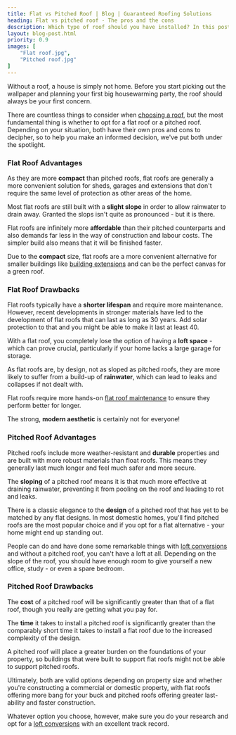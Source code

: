 ```yaml
---
title: Flat vs Pitched Roof | Blog | Guaranteed Roofing Solutions
heading: Flat vs pitched roof - The pros and the cons
description: Which type of roof should you have installed? In this post, we explain the pros and cons of flat and pitched roofing.
layout: blog-post.html
priority: 0.9
images: [
    "Flat roof.jpg",
    "Pitched roof.jpg"
]
---
```


Without a roof, a house is simply not home. Before you start picking out the wallpaper and planning your first big housewarming party, the roof should always be your first concern. 

There are countless things to consider when <a href="https://homeguides.sfgate.com/pros-cons-flat-vs-pitched-roofing-6931.html">choosing a roof</a>, but the most fundamental thing is whether to opt for a flat roof or a pitched roof. Depending on your situation, both have their own pros and cons to decipher, so to help you make an informed decision, we've put both under the spotlight.

<h3>Flat Roof Advantages</h3>

As they are more <b>compact</b> than pitched roofs, flat roofs are generally a more convenient solution for sheds, garages and extensions that don't require the same level of protection as other areas of the home.

Most flat roofs are still built with a <b>slight slope</b> in order to allow rainwater to drain away. Granted the slops isn't quite as pronounced - but it is there.

Flat roofs are infinitely more <b>affordable</b> than their pitched counterparts and also demands far less in the way of construction and labour costs. The simpler build also means that it will be finished faster.

Due to the <b>compact</b> size, flat roofs are a more convenient alternative for smaller buildings like <a href="https://www.mumsnet.com/Talk/property/2455377-Advice-flat-roof-v-pitch-roof-on-new-extension">building extensions</a> and can be the perfect canvas for a green roof.

<h3>Flat Roof Drawbacks</h3>

Flat roofs typically have a <b>shorter lifespan</b> and require more maintenance. However, recent developments in stronger materials have led to the development of flat roofs that can last as long as 30 years. Add solar protection to that and you might be able to make it last at least 40.

With a flat roof, you completely lose the option of having a <b>loft space</b> - which can prove crucial, particularly if your home lacks a large garage for storage.

As flat roofs are, by design, not as sloped as pitched roofs, they are more likely to suffer from a build-up of <b>rainwater</b>, which can lead to leaks and collapses if not dealt with.

Flat roofs require more hands-on <a href="https://www.bluedropservices.co.uk/guides/148/maintenance-guide-to-avoid-flat-roof-repair/">flat roof maintenance</a> to ensure they perform better for longer.

The strong, <b>modern aesthetic</b> is certainly not for everyone!

<h3>Pitched Roof Advantages</h3>

Pitched roofs include more weather-resistant and <b>durable</b> properties and are built with more robust materials than float roofs. This means they generally last much longer and feel much safer and more secure.

The <b>sloping</b> of a pitched roof means it is that much more effective at draining rainwater, preventing it from pooling on the roof and leading to rot and leaks.

There is a classic elegance to the <b>design</b> of a pitched roof that has yet to be matched by any flat designs. In most domestic homes, you'll find pitched roofs are the most popular choice and if you opt for a flat alternative - your home might end up standing out.

People can do and have done some remarkable things with <a href="https://blog.making-spaces.net/2017/03/20/what-weve-learned-loft-conversion/">loft conversions</a> and without a pitched roof, you can't have a loft at all. Depending on the slope of the roof, you should have enough room to give yourself a new office, study - or even a spare bedroom.

<h3>Pitched Roof Drawbacks</h3>

The <b>cost</b> of a pitched roof will be significantly greater than that of a flat roof, though you really are getting what you pay for.

The <b>time</b> it takes to install a pitched roof is significantly greater than the comparably short time it takes to install a flat roof due to the increased complexity of the design.

A pitched roof will place a greater burden on the foundations of your property, so buildings that were built to support flat roofs might not be able to support pitched roofs.

Ultimately, both are valid options depending on property size and whether you're constructing a commercial or domestic property, with flat roofs offering more bang for your buck and pitched roofs offering greater last-ability and faster construction. 

Whatever option you choose, however, make sure you do your research and opt for a <a href="https://www.guaranteedroofingsolutions.co.uk">loft conversions</a> with an excellent track record.